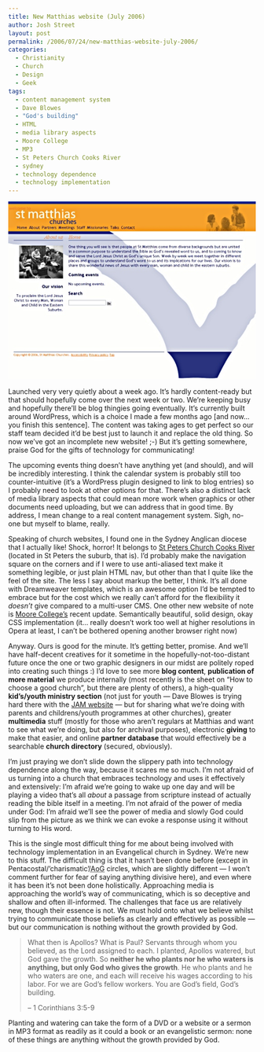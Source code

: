 ```yaml
---
title: New Matthias website (July 2006)
author: Josh Street
layout: post
permalink: /2006/07/24/new-matthias-website-july-2006/
categories:
  - Christianity
  - Church
  - Design
  - Geek
tags:
  - content management system
  - Dave Blowes
  - "God's building"
  - HTML
  - media library aspects
  - Moore College
  - MP3
  - St Peters Church Cooks River
  - sydney
  - technology dependence
  - technology implementation
---
```

<p><a href="http://matthias.org.au/"><img src="/blog/wp-content/2006/07/matthias.jpg" alt="Screenshot: New St Matthias website" /></a></p>
<p>Launched very very quietly about a week ago. It&#8217;s hardly content-ready but that should hopefully come over the next week or two. We&#8217;re keeping busy and hopefully there&#8217;ll be blog thingies going eventually. It&#8217;s currently built around WordPress, which is a choice I made a few months ago [and now... you finish this sentence]. The content was taking ages to get perfect so our staff team decided it&#8217;d be best just to launch it and replace the old thing. So now we&#8217;ve got an incomplete new website! ;-) But it&#8217;s getting somewhere, praise God for the gifts of technology for communicating!</p>
<p>The upcoming events thing doesn&#8217;t have anything yet (and should), and will be incredibly interesting. I think the calendar system is probably still too counter-intuitive (it&#8217;s a WordPress plugin designed to link to blog entries) so I probably need to look at other options for that. There&#8217;s also a distinct lack of media library aspects that could mean more work when graphics or other documents need uploading, but we can address that in good time. By address, I mean change to a real content management system. Sigh, no-one but myself to blame, really.</p>
<p>Speaking of church websites, I found one in the Sydney Anglican diocese that I actually like! Shock, horror! It belongs to <a href="http://www.cooksriver.net/">St Peters Church Cooks River</a> (located in St Peters the suburb, that is). I&#8217;d probably make the navigation square on the corners and if I were to use anti-aliased text make it something legible, or just plain HTML nav, but other than that I quite like the feel of the site. The less I say about markup the better, I think. It&#8217;s all done with Dreamweaver templates, which is an awesome option I&#8217;d be tempted to embrace but for the cost which we really can&#8217;t afford for the flexibility it <em>doesn&#8217;t</em> give compared to a multi-user CMS. One other new website of note is <a href="http://www.moore.edu.au">Moore College&#8217;s</a> recent update. Semantically beautiful, solid design, okay CSS implementation (it&#8230; really doesn&#8217;t work too well at higher resolutions in Opera at least, I can&#8217;t be bothered opening another browser right now)</p>
<p>Anyway. Ours is good for the minute. It&#8217;s getting better, promise. And we&#8217;ll have half-decent creatives for it sometime in the hopefully-not-too-distant future once the one or two graphic designers in our midst are politely roped into creating such things :) I&#8217;d love to see more <strong>blog content</strong>, <strong>publication of more material</strong> we produce internally (most recently is the sheet on &#8220;How to choose a good church&#8221;, but there are plenty of others), a high-quality <strong>kid&#8217;s/youth ministry section</strong> (not just for youth &#8212; Dave Blowes is trying hard there with the <a href="http://jam.matthias.org.au/">JAM website</a> &#8212; but for sharing what we&#8217;re doing with parents and childrens/youth programmes at other churches), greater <strong>multimedia</strong> stuff (mostly for those who aren&#8217;t regulars at Matthias and want to see what we&#8217;re doing, but also for archival purposes), electronic <strong>giving</strong> to make that easier, and online <strong>partner database</strong> that would effectively be a searchable <strong>church directory</strong> (secured, obviously).</p>
<p>I&#8217;m just praying we don&#8217;t slide down the slippery path into technology dependence along the way, because it scares me so much. I&#8217;m not afraid of us turning into a church that embraces technology and uses it effectively and extensively: I&#8217;m afraid we&#8217;re going to wake up one day and will be playing a video that&#8217;s all <em>about</em> a passage from scripture instead of actually reading the bible itself in a meeting. I&#8217;m not afraid of the power of media under God: I&#8217;m afraid we&#8217;ll see the power of media and slowly God could slip from the picture as we think we can evoke a response using it without turning to His word.</p>
<p>This is the single most difficult thing for me about being involved with technology implementation in an Evangelical church in Sydney. We&#8217;re new to this stuff. The difficult thing is that it hasn&#8217;t been done before (except in Pentacostal/&#8217;charismatic&#8217;/<abbr title="Assemblies of God">AoG</abbr> circles, which are slightly different &#8212; I won&#8217;t comment further for fear of saying anything divisive here), and even where it has been it&#8217;s not been done holistically. Approaching media is approaching the world&#8217;s way of communicating, which is so deceptive and shallow and often ill-informed. The challenges that face us are relatively new, though their essence is not. We must hold onto what we believe whilst trying to communicate those beliefs as clearly and effectively as possible &#8212; but our communication is nothing without the growth provided by God.</p>
<blockquote><p>What then is Apollos? What is Paul? Servants through whom you believed, as the Lord assigned to each.  I planted, Apollos watered, but God gave the growth.  So <strong>neither he who plants nor he who waters is anything, but only God who gives the growth</strong>.  He who plants and he who waters are one, and each will receive his wages according to his labor.  For we are God&#8217;s fellow workers. You are God&#8217;s field, God&#8217;s building.</p>
<p>&#8211; 1 Corinthians 3:5-9</p></blockquote>
<p>Planting and watering can take the form of a DVD or a website or a sermon in MP3 format as readily as it could a book or an evangelistic sermon: none of these things are anything without the growth provided by God.</p>

